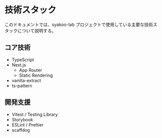 # 技術スタック

このドキュメントでは、syakoo-lab プロジェクトで使用している主要な技術スタックについて説明する。

## コア技術

- TypeScript
- Next.js
  - App Router
  - Static Rendering
- vanilla-extract
- ts-pattern

## 開発支援

- Vitest / Testing Library
- Storybook
- ESLint / Prettier
- scaffdog
